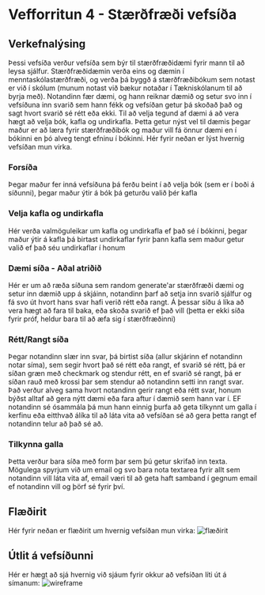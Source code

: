 # Vefforritun 4 - Stærðfræði vefsíða

## Verkefnalýsing
Þessi vefsíða verður vefsíða sem býr til stærðfræðidæmi fyrir mann til að leysa sjálfur.
Stærðfræðidæmin verða eins og dæmin í menntaskólastærðfræði, og verða þá byggð á stærðfræðibókum sem notast er við í skólum (munum notast við bækur notaðar í Tækniskólanum til að byrja með). Notandinn fær dæmi, og hann reiknar dæmið og setur svo inn í vefsíðuna inn svarið sem hann fékk og vefsíðan getur þá skoðað það og sagt hvort svarið sé rétt eða ekki. Til að velja tegund af dæmi á að vera hægt að velja bók, kafla og undirkafla. Þetta getur nýst vel til dæmis þegar maður er að læra fyrir stærðfræðibók og maður vill fá önnur dæmi en í bókinni en þó alveg tengt efninu í bókinni. Hér fyrir neðan er lýst hvernig vefsíðan mun virka.


### Forsíða
Þegar maður fer inná vefsíðuna þá ferðu beint í að velja bók (sem er í boði á síðunni), þegar maður ýtir á bók þá geturðu valið þér kafla

### Velja kafla og undirkafla
Hér verða valmöguleikar um kafla og undirkafla ef það sé í bókinni, þegar maður ýtir á kafla þá birtast undirkaflar fyrir þann kafla sem maður getur valið ef það séu undirkaflar í honum

### Dæmi síða - Aðal atriðið
Hér er um að ræða síðuna sem random generate'ar stærðfræði dæmi og setur inn dæmið upp á skjáinn, notandinn þarf að setja inn svarið sjálfur og fá svo út hvort hans svar hafi verið rétt eða rangt. Á þessar síðu á líka að vera hægt að fara til baka, eða skoða svarið ef það vill (þetta er ekki síða fyrir próf, heldur bara til að æfa sig í stærðfræðinni)

### Rétt/Rangt síða
Þegar notandinn slær inn svar, þá birtist síða (allur skjárinn ef notandinn notar síma), sem segir hvort það sé rétt eða rangt, ef svarið sé rétt, þá er síðan græn með checkmark og stendur rétt, en ef svarið sé rangt, þá er síðan rauð með krossi þar sem stendur að notandinn setti inn rangt svar. Það verður alveg sama hvort notandinn gerir rangt eða rétt svar, honum býðst alltaf að gera nýtt dæmi eða fara aftur í dæmið sem hann var í. EF notandinn sé ósammála þá mun hann einnig þurfa að geta tilkynnt um galla í kerfinu eða eitthvað álíka til að láta vita að vefsíðan sé að gera þetta rangt ef notandinn telur að það sé að.

### Tilkynna galla
Þetta verður bara síða með form þar sem þú getur skrifað inn texta. Mögulega spyrjum við um email og svo bara nota textarea fyrir allt sem notandinn vill láta vita af, email væri til að geta haft samband í gegnum email ef notandinn vill og þörf sé fyrir því.

## Flæðirit
Hér fyrir neðan er flæðirit um hvernig vefsíðan mun virka:
![flæðirit](https://media.discordapp.net/attachments/626442010060128257/753247507127074916/unknown.png)

## Útlit á vefsíðunni
Hér er hægt að sjá hvernig við sjáum fyrir okkur að vefsíðan líti út á símanum:
![wireframe](https://media.discordapp.net/attachments/626442010060128257/753985057097777342/unknown.png?width=700&height=934)
